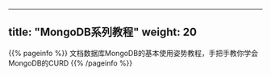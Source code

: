 
---
title: "MongoDB系列教程"
weight: 20
---

{{% pageinfo %}}
文档数据库MongoDB的基本使用姿势教程，手把手教你学会MongoDB的CURD
{{% /pageinfo %}}
